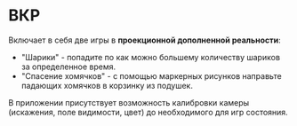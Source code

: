 # ВКР
Включает в себя две игры в **проекционной дополненной реальности**:
- "Шарики" - попадите по как можно большему количеству шариков за определенное время.
- "Спасение хомячков" - с помощью маркерных рисунков направьте падающих хомячков в корзинку из подушек.

В приложении присутствует возможность калибровки камеры (искажения, поле видимости, цвет) до необходимого для игр состояния.
